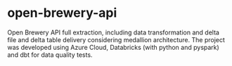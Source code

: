 # open-brewery-api
Open Brewery API full extraction, including  data transformation and delta file and delta table delivery considering medallion architecture. The project was developed using Azure Cloud, Databricks (with python and pyspark) and dbt for data quality tests. 
